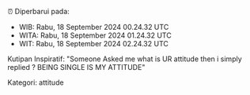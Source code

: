 ⏰ Diperbarui pada:
- WIB: Rabu, 18 September 2024 00.24.32 UTC
- WITA: Rabu, 18 September 2024 01.24.32 UTC
- WIT: Rabu, 18 September 2024 02.24.32 UTC

Kutipan Inspiratif:
"Someone Asked me what is UR attitude then i simply replied ? BEING SINGLE IS MY ATTITUDE"


Kategori: attitude

